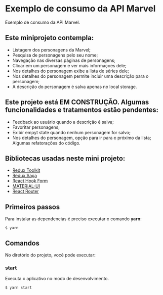 # Exemplo de consumo da API Marvel

Exemplo de consumo da API Marvel.

## Este miniprojeto contempla:
- Listagem dos personagens da Marvel;
- Pesquisa de personagens pelo seu nome;
- Navegação nas diversas páginas de personagens;
- Clicar em um personagem e ver mais informaçoes dele;
- Nos detalhes do personagem exibe a lista de séries dele;
- Nos detalhes do personagem permite incluir uma descrição para o personagem;
- A descrição do personagem é salva apenas no local storage.

## Este projeto está EM CONSTRUÇÃO. Algumas funcionalidades e tratamentos estão pendentes:
- Feedback ao usuário quando a descrição é salva;
- Favoritar personagens;
- Exibir empyt state quando nenhum personagem for salvo;
- Nos detalhes do personagem, opção para ir para o próximo da lista;
Algumas refatorações do código.

## Bibliotecas usadas neste mini projeto:
-   [Redux Toolkit](https://redux-toolkit.js.org/)
-   [Redux Saga](https://redux-saga.js.org/) 
-   [React Hook Form](https://react-hook-form.com/)
-   [MATERIAL-UI](https://material-ui.com/)
-   [React Router](https://reactrouter.com/)

## Primeiros passos

Para instalar as dependencias é preciso executar o comando **yarn**:

```
$ yarn
```

## Comandos

No diretório do projeto, você pode executar:

### **start**

Executa o aplicativo no modo de desenvolvimento.

```
$ yarn start
```
